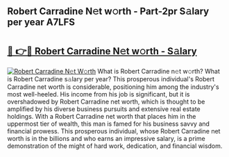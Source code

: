 ## Robert Carradine N𝚎t w𝚘rth - Part-2pr S𝚊lary per year A7LFS

# <h2><a href="http://gc168lh.nevu.top/?p=Robert+Carradine">🔗 👉🔴 Robert Carradine N𝚎t w𝚘rth - S𝚊lary</a></h2>

[![Robert Carradine N𝚎t W𝚘rth](https://i.imgur.com/Oavwk0R.jpeg)](http://gc168lh.nevu.top/?p=Robert+Carradine)
What is Robert Carradine n𝚎t w𝚘rth? What is Robert Carradine s𝚊lary per year?
This prosperous individual's Robert Carradine net worth is considerable, positioning him among the industry's most well-heeled. His income from his job is significant, but it is overshadowed by Robert Carradine net worth, which is thought to be amplified by his diverse business pursuits and extensive real estate holdings. With a Robert Carradine net worth that places him in the uppermost tier of wealth, this man is famed for his business savvy and financial prowess. This prosperous individual, whose Robert Carradine net worth is in the billions and who earns an impressive salary, is a prime demonstration of the might of hard work, dedication, and financial wisdom.

